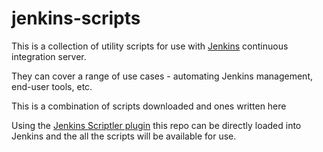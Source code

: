 # jenkins-scripts

This is a collection of utility scripts for use with
[Jenkins](http://jenkins-ci.org) continuous integration server.

They can cover a range of use cases - automating Jenkins management,
end-user tools, etc.

This is a combination of scripts downloaded and ones written here

Using the [Jenkins Scriptler plugin](https://wiki.jenkins-ci.org/display/JENKINS/Scriptler+Plugin) this repo can be directly loaded into Jenkins
and the all the scripts will be available for use.
